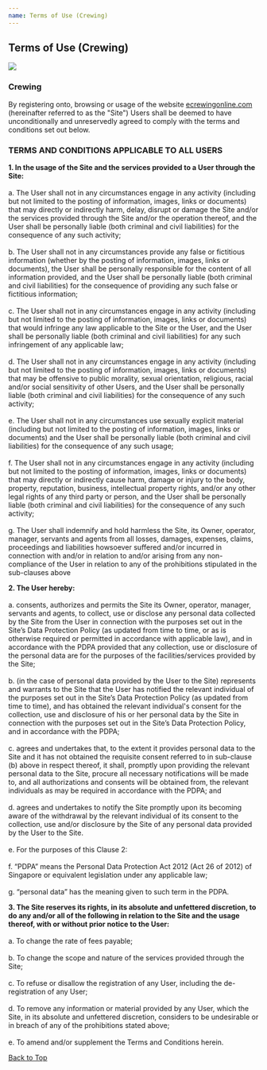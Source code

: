 ```yaml
---
name: Terms of Use (Crewing)
---
```


## Terms of Use (Crewing)

![](https://bwec-file.oss-cn-hongkong.aliyuncs.com/cms/terms_of_use)

### Crewing

By registering onto, browsing or usage of the website [ecrewingonline.com](ecrewingonline.com) (hereinafter referred to as the "Site") Users shall be deemed to have unconditionally and unreservedly agreed to comply with the terms and conditions set out below.

### TERMS AND CONDITIONS APPLICABLE TO ALL USERS

**1. In the usage of the Site and the services provided to a User through the Site:**<br><br>a. The User shall not in any circumstances engage in any activity (including but not limited to the posting of information, images, links or documents) that may directly or indirectly harm, delay, disrupt or damage the Site and/or the services provided through the Site and/or the operation thereof, and the User shall be personally liable (both criminal and civil liabilities) for the consequence of any such activity;<br><br>b. The User shall not in any circumstances provide any false or fictitious information (whether by the posting of information, images, links or documents), the User shall be personally responsible for the content of all information provided, and the User shall be personally liable (both criminal and civil liabilities) for the consequence of providing any such false or fictitious information;<br><br>c. The User shall not in any circumstances engage in any activity (including but not limited to the posting of information, images, links or documents) that would infringe any law applicable to the Site or the User, and the User shall be personally liable (both criminal and civil liabilities) for any such infringement of any applicable law;<br><br>d. The User shall not in any circumstances engage in any activity (including but not limited to the posting of information, images, links or documents) that may be offensive to public morality, sexual orientation, religious, racial and/or social sensitivity of other Users, and the User shall be personally liable (both criminal and civil liabilities) for the consequence of any such activity;<br><br>e. The User shall not in any circumstances use sexually explicit material (including but not limited to the posting of information, images, links or documents) and the User shall be personally liable (both criminal and civil liabilities) for the consequence of any such usage;<br><br>f. The User shall not in any circumstances engage in any activity (including but not limited to the posting of information, images, links or documents) that may directly or indirectly cause harm, damage or injury to the body, property, reputation, business, intellectual property rights, and/or any other legal rights of any third party or person, and the User shall be personally liable (both criminal and civil liabilities) for the consequence of any such activity;<br><br>g. The User shall indemnify and hold harmless the Site, its Owner, operator, manager, servants and agents from all losses, damages, expenses, claims, proceedings and liabilities howsoever suffered and/or incurred in connection with and/or in relation to and/or arising from any non-compliance of the User in relation to any of the prohibitions stipulated in the sub-clauses above

**2. The User hereby:**<br><br>a. consents, authorizes and permits the Site its Owner, operator, manager, servants and agents, to collect, use or disclose any personal data collected by the Site from the User in connection with the purposes set out in the Site’s Data Protection Policy (as updated from time to time, or as is otherwise required or permitted in accordance with applicable law), and in accordance with the PDPA provided that any collection, use or disclosure of the personal data are for the purposes of the facilities/services provided by the Site;<br><br>b. (in the case of personal data provided by the User to the Site) represents and warrants to the Site that the User has notified the relevant individual of the purposes set out in the Site’s Data Protection Policy (as updated from time to time), and has obtained the relevant individual's consent for the collection, use and disclosure of his or her personal data by the Site in connection with the purposes set out in the Site’s Data Protection Policy, and in accordance with the PDPA;<br><br>c. agrees and undertakes that, to the extent it provides personal data to the Site and it has not obtained the requisite consent referred to in sub-clause (b) above in respect thereof, it shall, promptly upon providing the relevant personal data to the Site, procure all necessary notifications will be made to, and all authorizations and consents will be obtained from, the relevant individuals as may be required in accordance with the PDPA; and<br><br>d. agrees and undertakes to notify the Site promptly upon its becoming aware of the withdrawal by the relevant individual of its consent to the collection, use and/or disclosure by the Site of any personal data provided by the User to the Site.<br><br>e. For the purposes of this Clause 2:<br><br>f. “PDPA” means the Personal Data Protection Act 2012 (Act 26 of 2012) of Singapore or equivalent legislation under any applicable law;<br><br>g. “personal data” has the meaning given to such term in the PDPA.

**3. The Site reserves its rights, in its absolute and unfettered discretion, to do any and/or all of the following in relation to the Site and the usage thereof, with or without prior notice to the User:**<br><br>a. To change the rate of fees payable;<br><br>b. To change the scope and nature of the services provided through the Site;<br><br>c. To refuse or disallow the registration of any User, including the de-registration of any User;<br><br>d. To remove any information or material provided by any User, which the Site, in its absolute and unfettered discretion, considers to be undesirable or in breach of any of the prohibitions stated above;<br><br>e. To amend and/or supplement the Terms and Conditions herein.

 [Back to Top](tnc_crew#)
 
